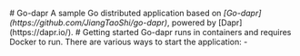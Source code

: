 #   G o - d a p r  
  
 A   s a m p l e   G o   d i s t r i b u t e d   a p p l i c a t i o n   b a s e d   o n   * [ G o - d a p r ] ( h t t p s : / / g i t h u b . c o m / J i a n g T a o S h i / g o - d a p r ) * ,   p o w e r e d   b y   [ D a p r ] ( h t t p s : / / d a p r . i o / ) .  
  
 #   G e t t i n g   s t a r t e d  
  
   G o - d a p r   r u n s   i n   c o n t a i n e r s   a n d   r e q u i r e s   D o c k e r   t o   r u n .   T h e r e   a r e   v a r i o u s   w a y s   t o   s t a r t   t h e   a p p l i c a t i o n :    
  
 -   